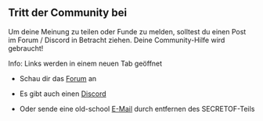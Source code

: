 ﻿## Tritt der Community bei

Um deine Meinung zu teilen oder Funde zu melden, solltest du einen Post im Forum / Discord in Betracht ziehen.
Deine Community-Hilfe wird gebraucht!

Info: Links werden in einem neuen Tab geöffnet

* Schau dir das <a href=http://forum.xeth.de target=_>Forum</a> an

* Es gibt auch einen <a href=https://discord.gg/s4wTHQgxae target=_>Discord</a>

* Oder sende eine old-school <a href="mailto:evermore@SECRETOFxeth.de?Subject=Format%20Exploration%20Projekt">E-Mail</a> durch entfernen des SECRETOF-Teils

